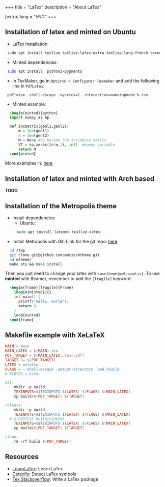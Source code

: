 +++
title = "LaTex"
description = "About LaTex"

[extra]
lang = "ENG"
+++

## Installation of latex and minted on Ubuntu

* LaTex Installation:
```sh
 sudo apt install texlive texlive-latex-extra texlive-lang-french texmaker
```

* Minted dependencies:
```sh
 sudo apt install  python3-pygments
```

* In TexMaker, go in `Options > Configurer Texmaker` and add the following line
in `PdfLaTex`:
```
 pdflatex -shell-escape -synctex=1 -interaction=nonstopmode %.tex
```

* Minted example:
```latex
  \begin{minted}{python}
  import numpy as np

  def incmatrix(genl1,genl2):
      m = len(genl1)
      n = len(genl2)
      M = None #to become the incidence matrix
      VT = np.zeros((n*m,1), int)  #dummy variable
      return M
  \end{minted}
```
More examples in: [here](https://www.overleaf.com/learn/latex/Code_Highlighting_with_minted)

## Installation of latex and minted with Arch based

__TODO__

## Installation of the Metropolis theme 

* Install dependencies:
  * Ubuntu:
  ```sh
    sudo apt install latexmk texlive-xetex
  ```
* Install Metropolis with Git:
Link for the git repo: [here](https://github.com/matze/mtheme)
```sh
  cd /tmp
  git clone git@github.com:matze/mtheme.git
  cd mtheme/
  make sty && make install
```

Then you just need to change your latex with `\usetheme{metropolis}`.
To use __minted__ with Beamer, remember to add the `[fragile]` keyword:

```latex
  \begin{frame}[fragile]{Frame}
    \begin{minted}{c}
    int main() {
      printf("hello, world");
      return 0;
    }
    \end{minted}
  \end{frame}
```

## Makefile example with XeLaTeX

```Makefile
MAIN = main
MAIN_LATEX = $(MAIN).tex
PDF_TARGET = $(MAIN_LATEX:.tex=.pdf)
TARGET ?= $(PDF_TARGET)
LATEX = xelatex
FLAGS = --shell-escape -output-directory `pwd`/build
# BIBTEX = biber

all:
	mkdir -p build
	TEXINPUTS=$$TEXINPUTS $(LATEX) $(FLAGS) $(MAIN_LATEX)
	cp build/$(PDF_TARGET) $(TARGET)

release:
	mkdir -p build
	TEXINPUTS=$$TEXINPUTS $(LATEX) $(FLAGS) $(MAIN_LATEX)
  # $(BIBTEX) build/$(MAIN)
	TEXINPUTS=$$TEXINPUTS $(LATEX) $(FLAGS) $(MAIN_LATEX)
	cp build/$(PDF_TARGET) $(TARGET)

clean:
	rm -rf build $(PDF_TARGET)

```

## Resources

 * [LearnLaTex](https://www.learnlatex.org/en/): Learn LaTex
 * [Detexify](http://detexify.kirelabs.org/classify.html): Detect LaTex symbols
 * [Tex Stackoverflow](https://tex.stackexchange.com/questions/34175/how-do-i-create-a-latex-package): Write a LaTex package

